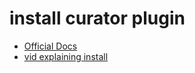 # install curator plugin

- [Official Docs](https://github.com/awcodes/filament-curator)
- [vid explaining install](https://www.youtube.com/watch?v=I7I8v2N2OkY&list=PLjCZ5YN4HlafTOAp4g5-4NE-1RmbMbO9_)